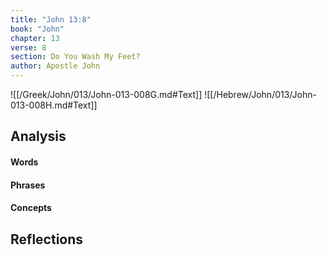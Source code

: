 ```yaml
---
title: "John 13:8"
book: "John"
chapter: 13
verse: 8
section: Do You Wash My Feet?
author: Apostle John
---
```

![[/Greek/John/013/John-013-008G.md#Text]]
![[/Hebrew/John/013/John-013-008H.md#Text]]

## Analysis

#### Words

#### Phrases

#### Concepts

## Reflections

